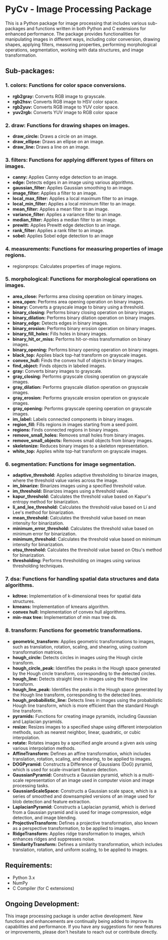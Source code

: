 # PyCv - Image Processing Package

This is a Python package for image processing that includes various sub-packages and 
functions written in both Python and C extensions for enhanced performance. 
The package provides functionalities for manipulating images in different ways, 
including color conversion, drawing shapes, applying filters, measuring properties, 
performing morphological operations, segmentation, working with data structures, 
and image transformation.

## Sub-packages:

### 1. colors: Functions for color space conversions.

* **rgb2gray:** Converts RGB image to grayscale.
* **rgb2hsv:** Converts RGB image to HSV color space.
* **rgb2yuv:** Converts RGB image to YUV color space.
* **yuv2rgb:** Converts YUV image to RGB color space

### 2. draw: Functions for drawing shapes on images.

* **draw_circle:** Draws a circle on an image.
* **draw_ellipse:** Draws an ellipse on an image.
* **draw_line:** Draws a line on an image.

### 3. filters: Functions for applying different types of filters on images.

* **canny:** Applies Canny edge detection to an image.
* **edge:** Detects edges in an image using various algorithms.
* **gaussian_filter:** Applies Gaussian smoothing to an image.
* **image_filter:** Applies a filter to an image.
* **local_max_filter:** Applies a local maximum filter to an image.
* **local_min_filter:** Applies a local minimum filter to an image.
* **mean_filter:** Applies a mean filter to an image.
* **variance_filter:** Applies a variance filter to an image.
* **median_filter:** Applies a median filter to an image.
* **prewitt:** Applies Prewitt edge detection to an image.
* **rank_filter:** Applies a rank filter to an image.
* **sobel:** Applies Sobel edge detection to an image

### 4. measurements: Functions for measuring properties of image regions.

* regionprops: Calculates properties of image regions.

### 5. morphological: Functions for morphological operations on images.

* **area_close:** Performs area closing operation on binary images.
* **area_open:** Performs area opening operation on binary images.
* **binary:** Converts a grayscale image to binary using a threshold.
* **binary_closing:** Performs binary closing operation on binary images.
* **binary_dilation:** Performs binary dilation operation on binary images.
* **binary_edge:** Detects edges in binary images.
* **binary_erosion:** Performs binary erosion operation on binary images.
* **binary_fill_holes:** Fills holes in binary images.
* **binary_hit_or_miss:** Performs hit-or-miss transformation on binary images.
* **binary_opening:** Performs binary opening operation on binary images.
* **black_top:** Applies black top-hat transform on grayscale images.
* **convex_hull:** Finds the convex hull of objects in binary images.
* **find_object:** Finds objects in labeled images.
* **gray:** Converts binary images to grayscale.
* **gray_closing:** Performs grayscale closing operation on grayscale images.
* **gray_dilation:** Performs grayscale dilation operation on grayscale images.
* **gray_erosion:** Performs grayscale erosion operation on grayscale images.
* **gray_opening:** Performs grayscale opening operation on grayscale images.
* **im_label:** Labels connected components in binary images.
* **region_fill:** Fills regions in images starting from a seed point.
* **regions:** Finds connected regions in binary images.
* **remove_small_holes:** Removes small holes from binary images.
* **remove_small_objects:** Removes small objects from binary images.
* **skeletonize:** Reduces binary images to a skeleton representation.
* **white_top:** Applies white top-hat transform on grayscale images.

### 6. segmentation: Functions for image segmentation.

* **adaptive_threshold:** Applies adaptive thresholding to binarize images, where the threshold value varies across the image.
* **im_binarize:** Binarizes images using a specified threshold value.
* **im_threshold:** Binarizes images using a threshold value.
* **kapur_threshold:** Calculates the threshold value based on Kapur's entropy method for binarization.
* **li_and_lee_threshold:** Calculates the threshold value based on Li and Lee's method for binarization.
* **mean_threshold:** Calculates the threshold value based on mean intensity for binarization.
* **minimum_error_threshold:** Calculates the threshold value based on minimum error for binarization.
* **minimum_threshold:** Calculates the threshold value based on minimum intensity for binarization.
* **otsu_threshold:** Calculates the threshold value based on Otsu's method for binarization.
* **thresholding:** Performs thresholding on images using various thresholding techniques.

### 7. dsa: Functions for handling spatial data structures and data algorithms.

* **kdtree:** Implementation of k-dimensional trees for spatial data structures.
* **kmeans:** Implementation of kmeans algorithm.
* **convex hull:** Implementation of convex hull algorithms.
* **min-max tree:** Implementation of min max tree ds.

### 8. transform: Functions for geometric transformations.

* **geometric_transform:** Applies geometric transformations to images, such as translation, rotation, scaling, and shearing, using custom transformation matrices.
* **hough_circle:** Detects circles in images using the Hough circle transform.
* **hough_circle_peak:** Identifies the peaks in the Hough space generated by the Hough circle transform, corresponding to the detected circles.
* **hough_line:** Detects straight lines in images using the Hough line transform.
* **hough_line_peak:** Identifies the peaks in the Hough space generated by the Hough line transform, corresponding to the detected lines.
* **hough_probabilistic_line:** Detects lines in images using the probabilistic Hough line transform, which is more efficient than the standard Hough line transform.
* **pyramids:** Functions for creating image pyramids, including Gaussian and Laplacian pyramids.
* **resize:** Resizes images to a specified shape using different interpolation methods, such as nearest neighbor, linear, quadratic, or cubic interpolation.
* **rotate:** Rotates images by a specified angle around a given axis using various interpolation methods.
* **AffineTransform:** Defines an affine transformation, which includes translation, rotation, scaling, and shearing, to be applied to images.
* **DOGPyramid:** Constructs a Difference of Gaussians (DoG) pyramid, which is used for scale-invariant feature detection.
* **GaussianPyramid:** Constructs a Gaussian pyramid, which is a multi-scale representation of an image used in computer vision and image processing tasks.
* **GaussianScaleSpace:** Constructs a Gaussian scale space, which is a series of smoothed and downsampled versions of an image used for blob detection and feature extraction.
* **LaplacianPyramid:** Constructs a Laplacian pyramid, which is derived from a Gaussian pyramid and is used for image compression, edge detection, and image blending.
* **ProjectiveTransform:** Defines a projective transformation, also known as a perspective transformation, to be applied to images.
* **RidgeTransform:** Applies ridge transformation to images, which enhances ridges and suppresses noise.
* **SimilarityTransform:** Defines a similarity transformation, which includes translation, rotation, and uniform scaling, to be applied to images.


## Requirements:
* Python 3.x
* NumPy
* C Compiler (for C extensions)

## Ongoing Development:
This image processing package is under active development. 
New functions and enhancements are continually being added to improve its capabilities and performance. 
If you have any suggestions for new features or improvements, please don't hesitate to reach out or
contribute directly.